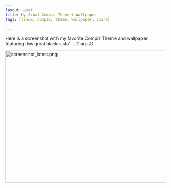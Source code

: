 ```yaml
--- 
layout: post
title: My final Compiz Theme + Wallpaper
tags: [linux, compiz, theme, wallpaper, ciara]

---
```

Here is a screenshot with my favorite Compiz Theme and wallpaper featuring this great black sista' ... Ciara :D

<a class="image" href="{{ site.url }}/images/2008/03/screenshot_latest.png" title="screenshot_latest.png"><img src="{{ site.url }}/images/2008/03/screenshot_latest.png" alt="screenshot_latest.png" height="415" width="653" /></a>
